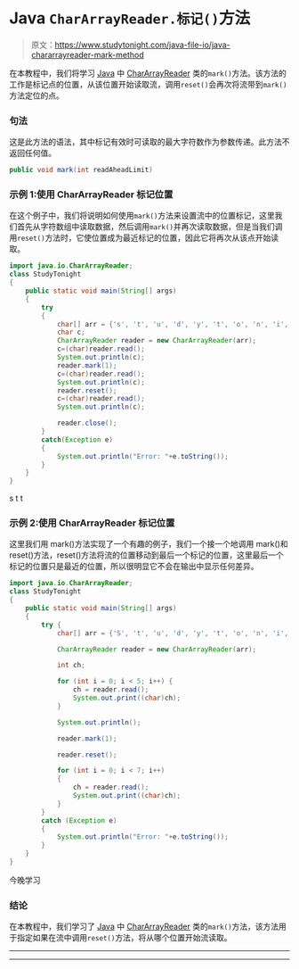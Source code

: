 # Java `CharArrayReader.标记()`方法

> 原文：<https://www.studytonight.com/java-file-io/java-chararrayreader-mark-method>

在本教程中，我们将学习 [Java](https://www.studytonight.com/java/) 中 [CharArrayReader](https://www.studytonight.com/java-file-io/java-chararrayreader-class) 类的`mark()`方法。该方法的工作是标记点的位置，从该位置开始读取流，调用`reset()`会再次将流带到`mark()`方法定位的点。

### 句法

这是此方法的语法，其中标记有效时可读取的最大字符数作为参数传递。此方法不返回任何值。

```java
public void mark(int readAheadLimit)
```

### 示例 1:使用 CharArrayReader 标记位置

在这个例子中，我们将说明如何使用`mark()`方法来设置流中的位置标记，这里我们首先从字符数组中读取数据，然后调用`mark()`并再次读取数据，但是当我们调用`reset()`方法时，它使位置成为最近标记的位置，因此它将再次从该点开始读取。

```java
import java.io.CharArrayReader;
class StudyTonight
{
	public static void main(String[] args)  
	{ 
		try 
		{
			char[] arr = {'s', 't', 'u', 'd', 'y', 't', 'o', 'n', 'i', 'g', 'h', 't'}; 
			char c;
			CharArrayReader reader = new CharArrayReader(arr); 
			c=(char)reader.read();
			System.out.println(c);  
			reader.mark(1);  
			c=(char)reader.read();
			System.out.println(c);  
			reader.reset();  
			c=(char)reader.read();
			System.out.println(c);  

			reader.close();			
		}
		catch(Exception e)
		{
			System.out.println("Error: "+e.toString());
		}
	} 
} 
```

s
t
t

### 示例 2:使用 CharArrayReader 标记位置

这里我们用 mark()方法实现了一个有趣的例子，我们一个接一个地调用 mark()和 reset()方法，reset()方法将流的位置移动到最后一个标记的位置，这里最后一个标记的位置只是最近的位置，所以很明显它不会在输出中显示任何差异。

```java
import java.io.CharArrayReader;
class StudyTonight
{
	public static void main(String[] args)  
	{ 
		try { 
            char[] arr = {'S', 't', 'u', 'd', 'y', 't', 'o', 'n', 'i', 'g', 'h', 't'}; 

            CharArrayReader reader = new CharArrayReader(arr);   

            int ch; 

            for (int i = 0; i < 5; i++) { 
                ch = reader.read(); 
                System.out.print((char)ch); 
            } 

            System.out.println(); 

            reader.mark(1); 

            reader.reset(); 

            for (int i = 0; i < 7; i++) 
            { 
                ch = reader.read(); 
                System.out.print((char)ch); 
            } 
        } 
        catch (Exception e)
		{ 
            System.out.println("Error: "+e.toString()); 
        } 
	} 
} 
```

今晚学习

### 结论

在本教程中，我们学习了 [Java](https://www.studytonight.com/java/) 中 [CharArrayReader](https://www.studytonight.com/java-file-io/java-chararrayreader-class) 类的`mark()`方法，该方法用于指定如果在流中调用`reset()`方法，将从哪个位置开始流读取。

* * *

* * *